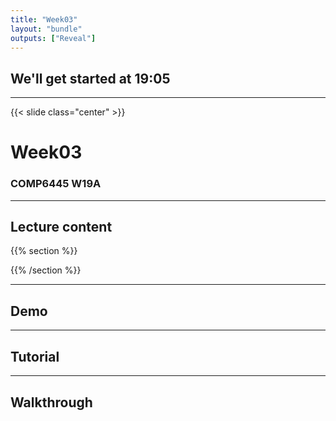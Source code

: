```yaml
---
title: "Week03"
layout: "bundle"
outputs: ["Reveal"]
---
```


## We'll get started at 19:05

---

{{< slide class="center" >}}
# Week03
### COMP6445 W19A

---

## Lecture content
{{% section %}}

{{% /section %}}

---

## Demo

---

## Tutorial

---

## Walkthrough
